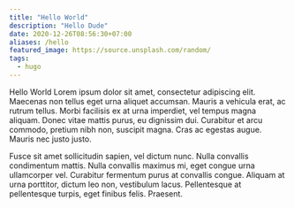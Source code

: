 ```yaml
---
title: "Hello World"
description: "Hello Dude"
date: 2020-12-26T08:56:30+07:00
aliases: /hello
featured_image: https://source.unsplash.com/random/
tags:
  - hugo
---
```


Hello World
Lorem ipsum dolor sit amet, consectetur adipiscing elit. Maecenas non tellus eget urna aliquet accumsan. Mauris a vehicula erat, ac rutrum tellus. Morbi facilisis ex at urna imperdiet, vel tempus magna aliquam. Donec vitae mattis purus, eu dignissim dui. Curabitur et arcu commodo, pretium nibh non, suscipit magna. Cras ac egestas augue. Mauris nec justo justo.

Fusce sit amet sollicitudin sapien, vel dictum nunc. Nulla convallis condimentum mattis. Nulla convallis maximus mi, eget congue urna ullamcorper vel. Curabitur fermentum purus at convallis congue. Aliquam at urna porttitor, dictum leo non, vestibulum lacus. Pellentesque at pellentesque turpis, eget finibus felis. Praesent.
